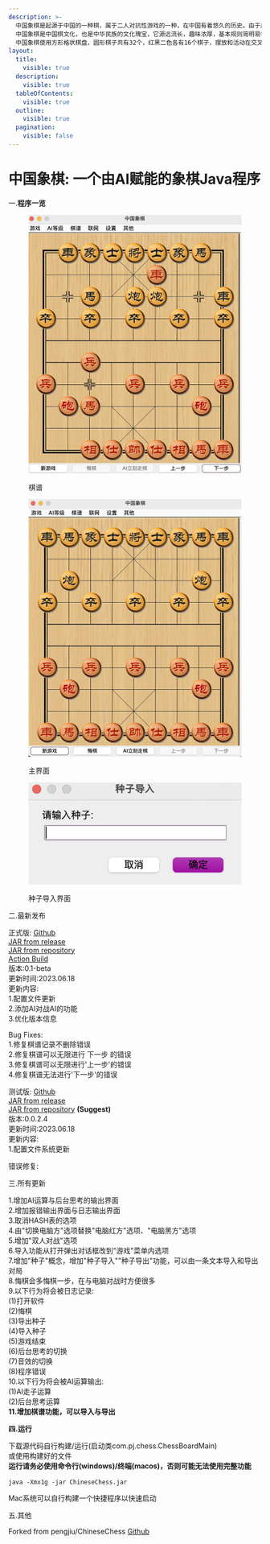 ```yaml
---
description: >-
  中国象棋是起源于中国的一种棋，属于二人对抗性游戏的一种，在中国有着悠久的历史。由于用具简单，趣味性强，成为流行极为广泛的棋艺活动。
  中国象棋是中国棋文化，也是中华民族的文化瑰宝，它源远流长，趣味浓厚，基本规则简明易懂。中国象棋在中国的群众基础远远超过围棋，是普及最广的棋类项目，中国象棋已流传到十几个国家和地区。
  中国象棋使用方形格状棋盘，圆形棋子共有32个，红黑二色各有16个棋子，摆放和活动在交叉
layout:
  title:
    visible: true
  description:
    visible: true
  tableOfContents:
    visible: true
  outline:
    visible: true
  pagination:
    visible: false
---
```


# 中国象棋: 一个由AI赋能的象棋Java程序

一.**程序一览**

<div>

<figure><img src="../.gitbook/assets/chinesechess-manual.png" alt=""><figcaption><p>棋谱</p></figcaption></figure>

 

<figure><img src="../.gitbook/assets/chinesechess-new.png" alt=""><figcaption><p>主界面</p></figcaption></figure>

 

<figure><img src="../.gitbook/assets/chinesechess-seed.png" alt=""><figcaption><p>种子导入界面</p></figcaption></figure>

</div>



二.最新发布

正式版: [Github](https://github.com/TalexCK/ChineseChess/releases/tag/0.1-beta)\
[JAR from release](https://github.com/TalexCK/ChineseChess/releases/download/0.1-beta/ChineseChess-0.1-beta.jar)\
[JAR from repository](https://github.com/TalexCK/ChineseChessDownload/raw/master/ChineseChess-0.1-beta.jar)\
[Action Build](https://github.com/TalexCK/ChineseChess/actions/runs/5304192680)\
版本:0.1-beta\
更新时间:2023.06.18\
更新内容:\
1.配置文件更新\
2.添加AI对战AI的功能\
3.优化版本信息

Bug Fixes:\
1.修复棋谱记录不删除错误\
2.修复棋谱可以无限进行 下一步 的错误\
3.修复棋谱可以无限进行'上一步'的错误\
4.修复棋谱无法进行'下一步'的错误

测试版: [Github](https://github.com/TalexCK/ChineseChess/releases/tag/0.0.2.4-alpha)\
[JAR from release](https://github.com/TalexCK/ChineseChess/releases/download/0.0.2.4-alpha/ChineseChess-0.0.24jar)\
[JAR from repository](https://github.com/TalexCK/ChineseChessDownload/raw/master/ChineseChess-0.0.2.4.jar) **(Suggest)**\
版本:0.0.2.4\
更新时间:2023.06.18\
更新内容:\
1.配置文件系统更新

错误修复:



三.所有更新

1.增加AI运算与后台思考的输出界面\
2.增加报错输出界面与日志输出界面\
3.取消HASH表的选项\
4.由"切换电脑方"选项替换"电脑红方"选项、"电脑黑方"选项\
5.增加"双人对战"选项\
6.导入功能从打开弹出对话框改到"游戏"菜单内选项\
7.增加"种子"概念，增加"种子导入""种子导出"功能，可以由一条文本导入和导出对局\
8.悔棋会多悔棋一步，在与电脑对战时方便很多\
9.以下行为将会被日志记录:\
(1)打开软件\
(2)悔棋\
(3)导出种子\
(4)导入种子\
(5)游戏结束\
(6)后台思考的切换\
(7)音效的切换\
(8)程序错误\
10.以下行为将会被AI运算输出:\
(1)AI走子运算\
(2)后台思考运算\
**11.增加棋谱功能，可以导入与导出**



**四.运行**

下载源代码自行构建/运行(启动类com.pj.chess.ChessBoardMain)\
或使用构建好的文件\
**运行请务必使用命令行(windows)/终端(macos)，否则可能无法使用完整功能**

```
java -Xmx1g -jar ChineseChess.jar  
```

Mac系统可以自行构建一个快捷程序以快速启动



五.其他

Forked from pengjiu/ChineseChess [Github](https://github.com/pengjiu/ChineseChess)
